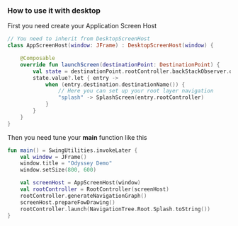 ### How to use it with desktop

First you need create your Application Screen Host

```kotlin
// You need to inherit from DesktopScreenHost
class AppScreenHost(window: JFrame) : DesktopScreenHost(window) {

    @Composable
    override fun launchScreen(destinationPoint: DestinationPoint) {
        val state = destinationPoint.rootController.backStackObserver.observeAsState()
        state.value?.let { entry ->
            when (entry.destination.destinationName()) {
                // Here you can set up your root layer navigation
                "splash" -> SplashScreen(entry.rootController)
            }
        }
    }
}
```

Then you need tune your **main** function like this

```kotlin
fun main() = SwingUtilities.invokeLater {
    val window = JFrame()
    window.title = "Odyssey Demo"
    window.setSize(800, 600)

    val screenHost = AppScreenHost(window)
    val rootController = RootController(screenHost)
    rootController.generateNavigationGraph()
    screenHost.prepareFowDrawing()
    rootController.launch(NavigationTree.Root.Splash.toString())
}
```
